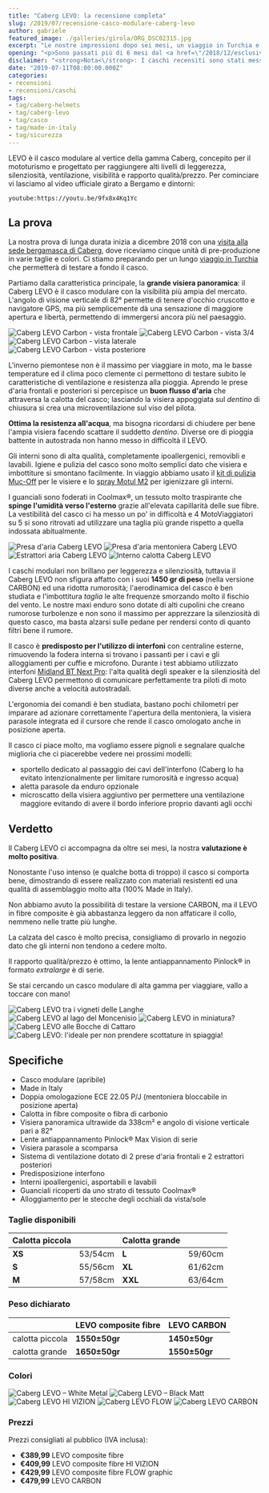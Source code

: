 ```yaml
---
title: "Caberg LEVO: la recensione completa"
slug: /2019/07/recensione-casco-modulare-caberg-levo
author: gabriele
featured_image: ./galleries/girola/ORG_DSC02315.jpg
excerpt: "Le nostre impressioni dopo sei mesi, un viaggio in Turchia e decine di migliaia di km totali"
opening: "<p>Sono passati più di 6 mesi dal <a href=\"/2018/12/esclusivo-primo-contatto-con-il-casco-caberg-levo\">primo contatto</a> con il casco Caberg LEVO, lo abbiamo messo alla prova durante un <a href=\"/categoria/viaggi/turchia\">viaggio in Turchia</a> da 5500km in 18 giorni e durante tutte le uscite del 2019: finalmente siamo pronti a raccontarvi come va!</p>"
disclaimer: "<strong>Nota<\/strong>: I caschi recensiti sono stati messi a disposizione da Caberg Helmets gratuitamente."
date: "2019-07-11T08:00:00.000Z"
categories:
- recensioni
- recensioni/caschi
tags:
- tag/caberg-helmets
- tag/caberg-levo
- tag/casco
- tag/made-in-italy
- tag/sicurezza
---
```


LEVO è il casco modulare al vertice della gamma Caberg, concepito per il mototurismo e progettato per raggiungere alti livelli di leggerezza, silenziosità, ventilazione, visibilità e rapporto qualità/prezzo. Per cominciare vi lasciamo al video ufficiale girato a Bergamo e dintorni:

`youtube:https://youtu.be/9fx8x4Kq1Yc`

## La prova

La nostra prova di lunga durata inizia a dicembre 2018 con una [visita alla sede bergamasca di Caberg](/2018/12/esclusivo-primo-contatto-con-il-casco-caberg-levo), dove riceviamo cinque unità di pre-produzione in varie taglie e colori. Ci stiamo preparando per un lungo [viaggio in Turchia](/tag/turchia-in-moto) che permetterà di testare a fondo il casco.

Partiamo dalla caratteristica principale, la **grande visiera panoramica**: il Caberg LEVO è il casco modulare con la visibilità più ampia del mercato. L'angolo di visione verticale di 82° permette di tenere d'occhio cruscotto e navigatore GPS, ma più semplicemente dà una sensazione di maggiore apertura e libertà, permettendo di immergersi ancora più nel paesaggio.

![Caberg LEVO Carbon - vista frontale](./galleries/carbon/Levo-Carbon-front.jpg)
![Caberg LEVO Carbon - vista 3/4](./galleries/carbon/Levo-Carbon-3-4.jpg)
![Caberg LEVO Carbon - vista laterale](./galleries/carbon/Levo-Carbon-profile.jpg)
![Caberg LEVO Carbon - vista posteriore](./galleries/carbon/Levo-Carbon-rear.jpg)

L'inverno piemontese non è il massimo per viaggiare in moto, ma le basse temperature ed il clima poco clemente ci permettono di testare subito le caratteristiche di ventilazione e resistenza alla pioggia. Aprendo le prese d'aria frontali e posteriori si percepisce un **buon flusso d'aria** che attraversa la calotta del casco; lasciando la visiera appoggiata sul *dentino* di chiusura si crea una microventilazione sul viso del pilota.

**Ottima la resistenza all'acqua**, ma bisogna ricordarsi di chiudere per bene l'ampia visiera facendo scattare il suddetto *dentino*. Diverse ore di pioggia battente in autostrada non hanno messo in difficoltà il LEVO.

Gli interni sono di alta qualità, completamente ipoallergenici, removibli e lavabili. Igiene e pulizia del casco sono molto semplici dato che visiera e imbottiture si smontano facilmente. In viaggio abbiamo usato il [kit di pulizia Muc-Off](https://amzn.to/2G25C8Q) per le visiere e lo [spray Motul M2](https://amzn.to/2YH7Ph7) per igienizzare gli interni.

I guanciali sono foderati in Coolmax®, un tessuto molto traspirante che **spinge l'umidità verso l'esterno** grazie all'elevata capillarità delle sue fibre. La vestibilità del casco ci ha messo un po' in difficoltà e 4 MotoViaggiatori su 5 si sono ritrovati ad utilizzare una taglia più grande rispetto a quella indossata abitualmente.

![Presa d'aria Caberg LEVO](./galleries/aerazione/IMG_3890.jpg "Presa d'aria principale sulla calotta del Caberg LEVO")
![Presa d'aria mentoniera Caberg LEVO](./galleries/aerazione/IMG_3886.jpg "Presa d'aria sulla mentoniera del Caberg LEVO, notare il dentino di chiusura della visiera")
![Estrattori aria Caberg LEVO](./galleries/aerazione/IMG_3892.jpg "Due estrattori posteriori lasciano fuoriuscire l'aria calda dal Caberg LEVO")
![Interno calotta Caberg LEVO](./galleries/aerazione/IMG_3882.jpg "Smontando gli interni si possono vedere i canali per la circolazione dell'aria e la predisposizione per l'interfono")

I caschi modulari non brillano per leggerezza e silenziosità, tuttavia il Caberg LEVO non sfigura affatto con i suoi **1450 gr di peso** (nella versione CARBON) ed una ridotta rumorosità; l'aerodinamica del casco è ben studiata e l'imbottitura *taglia* le alte frequenze smorzando molto il fischio del vento. Le nostre maxi enduro sono dotate di alti cupolini che creano rumorose turbolenze e non sono il massimo per apprezzare la silenziosità di questo casco, ma basta alzarsi sulle pedane per rendersi conto di quanto filtri bene il rumore.

Il casco è **predisposto per l'utilizzo di interfoni** con centraline esterne, rimuovendo la fodera interna si trovano i passanti per i cavi e gli alloggiamenti per cuffie e microfono. Durante i test abbiamo utilizzato interfoni [Midland BT Next Pro](https://amzn.to/2YLHfDG): l'alta qualità degli speaker e la silenziosità del Caberg LEVO permettono di comunicare perfettamente tra piloti di moto diverse anche a velocità autostradali.

L'ergonomia dei comandi è ben studiata, bastano pochi chilometri per imparare ad azionare correttamente l'apertura della mentoniera, la visiera parasole integrata ed il cursore che rende il casco omologato anche in posizione aperta.

Il casco ci piace molto, ma vogliamo essere pignoli e segnalare qualche miglioria che ci piacerebbe vedere nei prossimi modelli:

- sportello dedicato al passaggio dei cavi dell'interfono (Caberg lo ha evitato intenzionalmente per limitare rumorosità e ingresso acqua)
- aletta parasole da enduro opzionale
- microscatto della visiera aggiuntivo per permettere una ventilazione maggiore evitando di avere il bordo inferiore proprio davanti agli occhi

## Verdetto

Il Caberg LEVO ci accompagna da oltre sei mesi, la nostra **valutazione è molto positiva**.

Nonostante l'uso intenso (e qualche botta di troppo) il casco si comporta bene, dimostrando di essere realizzato con materiali resistenti ed una qualità di assemblaggio molto alta (100% Made in Italy).

Non abbiamo avuto la possibilità di testare la versione CARBON, ma il LEVO in fibre composite è già abbastanza leggero da non affaticare il collo, nemmeno nelle tratte più lunghe.

La calzata del casco è molto precisa, consigliamo di provarlo in negozio dato che gli interni non tendono a cedere molto.

Il rapporto qualità/prezzo è ottimo, la lente antiappannamento Pinlock® in formato *extralarge* è di serie.

Se stai cercando un casco modulare di alta gamma per viaggiare, vallo a toccare con mano!

![Caberg LEVO tra i vigneti delle Langhe](./galleries/girola/IMG_3639.jpg)
![Caberg LEVO al lago del Moncenisio](./galleries/girola/IMG_3693.jpg)
![Caberg LEVO in miniatura?](./galleries/girola/DSC00830.jpg)
![Caberg LEVO alle Bocche di Cattaro](./galleries/girola/ORG_DSC01351.jpg)
![Caberg LEVO: l'ideale per non prendere scottature in spiaggia!](./galleries/girola/ORG_DSC02315.jpg)

## Specifiche

- Casco modulare (apribile)
- Made in Italy
- Doppia omologazione ECE 22.05 P/J (mentoniera bloccabile in posizione aperta)
- Calotta in fibre composite o fibra di carbonio
- Visiera panoramica ultrawide da 338cm² e angolo di visione verticale pari a 82°
- Lente antiappannamento Pinlock® Max Vision di serie
- Visiera parasole a scomparsa
- Sistema di ventilazione dotato di 2 prese d'aria frontali e 2 estrattori posteriori
- Predisposizione interfono
- Interni ipoallergenici, asportabili e lavabili
- Guanciali ricoperti da uno strato di tessuto Coolmax®
- Alloggiamento per le stecche degli occhiali da vista/sole

### Taglie disponibili

| Calotta piccola ||  Calotta grande  ||
|--------|---------|---------|---------|
| **XS** | 53/54cm | **L**   | 59/60cm |
| **S**  | 55/56cm | **XL**  | 61/62cm |
| **M**  | 57/58cm | **XXL** | 63/64cm |

### Peso dichiarato

|                 | LEVO composite fibre |   LEVO CARBON   |
|-----------------|----------------------|-----------------|
| calotta piccola |    **1550±50gr**     |  **1450±50gr**  |
| calotta grande  |    **1650±50gr**     |  **1550±50gr**  |

### Colori

![Caberg LEVO – White Metal](../2018-12-esclusivo-primo-contatto-con-il-casco-caberg-levo/galleries/Caberg-Levo-White-Metal-1.jpg "Caberg LEVO – White Metal")
![Caberg LEVO – Black Matt](../2018-12-esclusivo-primo-contatto-con-il-casco-caberg-levo/galleries/Caberg-Levo-Black-Matt.jpg "Caberg LEVO – Black Matt")
![Caberg LEVO HI VIZION](../2018-12-esclusivo-primo-contatto-con-il-casco-caberg-levo/galleries/Caberg-Levo-HI-VIZION.jpg "Caberg LEVO HI VIZION")
![Caberg LEVO FLOW](../2018-12-esclusivo-primo-contatto-con-il-casco-caberg-levo/galleries/Caberg-Levo-FLOW.jpg "Caberg LEVO FLOW")
![Caberg LEVO CARBON](../2018-12-esclusivo-primo-contatto-con-il-casco-caberg-levo/galleries/Caberg-Levo-CARBON.jpg "Caberg LEVO CARBON")

### Prezzi

Prezzi consigliati al pubblico (IVA inclusa):

- **€389,99** LEVO composite fibre
- **€409,99** LEVO composite fibre HI VIZION
- **€429,99** LEVO composite fibre FLOW graphic
- **€479,99** LEVO CARBON
